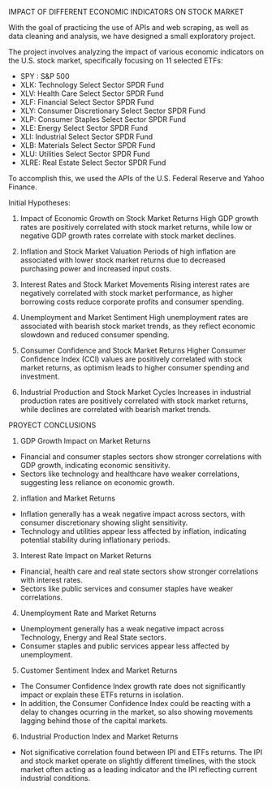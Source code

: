 IMPACT OF DIFFERENT ECONOMIC INDICATORS ON STOCK MARKET

With the goal of practicing the use of APIs and web scraping, as well as data cleaning and analysis, we have designed a small exploratory project.

The project involves analyzing the impact of various economic indicators on the U.S. stock market, specifically focusing on 11 selected ETFs:

-  SPY : S&P 500
-  XLK: Technology Select Sector SPDR Fund
-  XLV: Health Care Select Sector SPDR Fund
-  XLF: Financial Select Sector SPDR Fund
-  XLY: Consumer Discretionary Select Sector SPDR Fund
-  XLP: Consumer Staples Select Sector SPDR Fund
-  XLE: Energy Select Sector SPDR Fund
-  XLI: Industrial Select Sector SPDR Fund
-  XLB: Materials Select Sector SPDR Fund
-  XLU: Utilities Select Sector SPDR Fund
-  XLRE: Real Estate Select Sector SPDR Fund

To accomplish this, we used the APIs of the U.S. Federal Reserve and Yahoo Finance.

Initial Hypotheses:

1. Impact of Economic Growth on Stock Market Returns
High GDP growth rates are positively correlated with stock market returns, while low or negative GDP growth rates correlate with stock market declines.

2. Inflation and Stock Market Valuation
Periods of high inflation are associated with lower stock market returns due to decreased purchasing power and increased input costs.

3. Interest Rates and Stock Market Movements
Rising interest rates are negatively correlated with stock market performance, as higher borrowing costs reduce corporate profits and consumer spending.

4. Unemployment and Market Sentiment
High unemployment rates are associated with bearish stock market trends, as they reflect economic slowdown and reduced consumer spending.

5. Consumer Confidence and Stock Market Returns
Higher Consumer Confidence Index (CCI) values are positively correlated with stock market returns, as optimism leads to higher consumer spending and investment.

6. Industrial Production and Stock Market Cycles
Increases in industrial production rates are positively correlated with stock market returns, while declines are correlated with bearish market trends.

PROYECT CONCLUSIONS
1. GDP Growth Impact on Market Returns
  - Financial and consumer staples sectors show stronger correlations with GDP growth, indicating economic sensitivity.
  - Sectors like technology and healthcare have weaker correlations, suggesting less reliance on economic growth.

2. inflation and Market Returns
  - Inflation generally has a weak negative impact across sectors, with consumer discretionary showing slight sensitivity.
  - Technology and utilities appear less affected by inflation, indicating potential stability during inflationary periods.

3. Interest Rate Impact on Market Returns
  - Financial, health care and real state sectors show stronger correlations with interest rates.
  - Sectors like public services and consumer staples have weaker correlations.

4. Unemployment Rate and Market Returns
  - Unemployment generally has a weak negative impact across Technology, Energy and Real State sectors.
  - Consumer staples and public services appear less affected by unemployment.

5. Customer Sentiment Index and Market Returns
  - The Consumer Confidence Index growth rate does not significantly impact or explain these ETFs returns in isolation.
  - In addition, the Consumer Confidence Index could be reacting with a delay to changes ocurring in the market, so also showing movements lagging behind those of the capital markets.

6. Industrial Production Index and Market Returns
  - Not significative correlation found between IPI and ETFs returns. The IPI and stock market operate on slightly different timelines, with the stock market often acting as a leading indicator and the IPI reflecting current industrial conditions.
